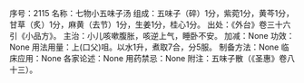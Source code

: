 序号：2115
名称：七物小五味子汤
组成：五味子（碎）1分，紫菀1分，黄芩1分，甘草（炙）1分，麻黄（去节）1分，生姜1分，桂心1分。
出处：《外台》卷三十六引《小品方》。
主治：小儿咳嗽腹胀，咳逆上气，睡卧不安。
加减：None
功效：None
用法用量：上(口父)咀。以水1升，煮取7合，分5服。
制备方法：None
临床应用：None
各家论述：None
用药禁忌：None
附注：五味子散（《圣惠》卷八十三）。
